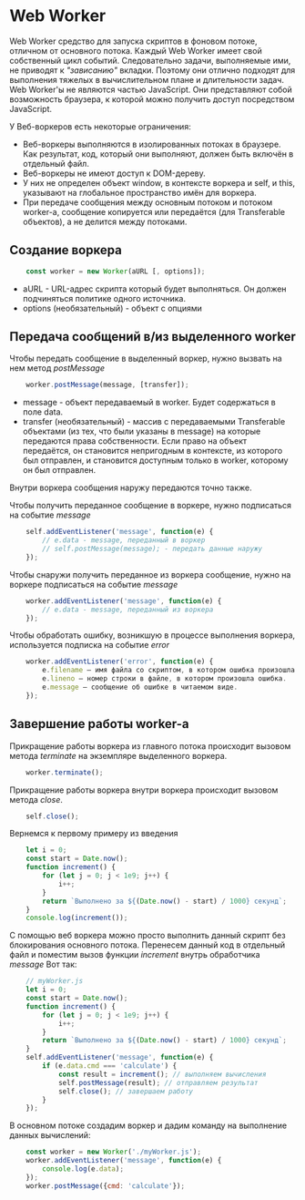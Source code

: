 # Web Worker

Web Worker средство для запуска скриптов в фоновом потоке, отличном от основного потока. Каждый Web Worker имеет свой собственный цикл событий. Следовательно задачи, выполняемые ими, не приводят к *"зависанию"* вкладки. Поэтому они отлично подходят для выполнения тяжелых в вычислительном плане и длительности задач.
Web Worker'ы не являются частью JavaScript. Они представляют собой возможность браузера, к которой можно получить доступ посредством JavaScript.

У Веб-воркеров есть некоторые ограничения:
* Веб-воркеры выполняются в изолированных потоках в браузере. Как результат, код, который они выполняют, должен быть включён в отдельный файл.
* Веб-воркеры не имеют доступ к DOM-дереву.
* У них не определен объект window, в контексте воркера и self, и this, указывают на глобальное пространство имён для воркера.
* При передаче сообщения между основным потоком и потоком worker-а, сообщение копируется или передаётся (для Transferable объектов), а не делится между потоками.

## Создание воркера

```javascript
    const worker = new Worker(aURL [, options]);
```

* aURL - URL-адрес скрипта который будет выполняться. Он должен подчиняться политике одного источника.
* options (необязательный) - объект с опциями

## Передача сообщений в/из выделенного worker
Чтобы передать сообщение в выделенный воркер, нужно вызвать на нем метод *postMessage*

```javascript
    worker.postMessage(message, [transfer]);
```

* message - объект передаваемый в worker. Будет содержаться в поле data.
* transfer (необязательный) - массив с передаваемыми Transferable объектами (из тех, что были указаны в message) на которые передаются права собственности. Если право на объект передаётся, он становится непригодным в контексте, из которого был отправлен, и становится доступным только в worker, которому он был отправлен.

Внутри воркера сообщения наружу передаются точно также.

Чтобы получить переданное сообщение в воркере, нужно подписаться на событие *message*

```javascript
    self.addEventListener('message', function(e) {
        // e.data - message, переданный в воркер
        // self.postMessage(message); - передать данные наружу
    });
```

Чтобы снаружи получить переданное из воркера сообщение, нужно на воркере подписаться на событие *message*

```javascript
    worker.addEventListener('message', function(e) {
        // e.data - message, переданный из воркера
    });
```

Чтобы обработать ошибку, возникшую в процессе выполнения воркера, используется подписка на событие *error*

```javascript
    worker.addEventListener('error', function(e) {
        e.filename — имя файла со скриптом, в котором ошибка произошла.
        e.lineno — номер строки в файле, в котором произошла ошибка.
        e.message — cообщение об ошибке в читаемом виде.
    });
```

## Завершение работы worker-а

Прикращение работы воркера из главного потока происходит вызовом метода *terminate* на экземпляре выделенного воркера.

```javascript
    worker.terminate();
```

Прикращение работы воркера внутри воркера происходит вызовом метода *close*.

```javascript
    self.close();
```

Вернемся к первому примеру из введения

```javascript
    let i = 0;
    const start = Date.now();
    function increment() {
        for (let j = 0; j < 1e9; j++) {
            i++;
        }
        return `Выполнено за ${(Date.now() - start) / 1000} секунд`;
    }
    console.log(increment());
```

С помощью веб воркера можно просто выполнить данный скрипт без блокирования основного потока.
Перенесем данный код в отдельный файл и поместим вызов функции *increment* внутрь обработчика *message*
Вот так:

```javascript
    // myWorker.js
    let i = 0;
    const start = Date.now();
    function increment() {
        for (let j = 0; j < 1e9; j++) {
            i++;
        }
        return `Выполнено за ${(Date.now() - start) / 1000} секунд`;
    }
    self.addEventListener('message', function(e) {
        if (e.data.cmd === 'calculate') {
            const result = increment(); // выполняем вычисления
            self.postMessage(result); // отправляем результат
            self.close(); // завершаем работу
        }
    });
```

В основном потоке создадим воркер и дадим команду на выполнение данных вычислений:

```javascript
    const worker = new Worker('./myWorker.js');
    worker.addEventListener('message', function(e) {
        console.log(e.data);
    });
    worker.postMessage({cmd: 'calculate'});
```